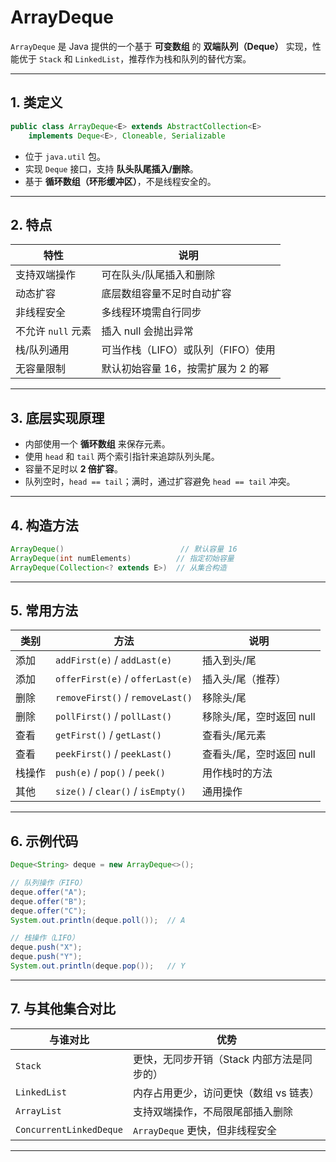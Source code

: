 # ArrayDeque

`ArrayDeque` 是 Java 提供的一个基于 **可变数组** 的 **双端队列（Deque）** 实现，性能优于 `Stack` 和 `LinkedList`，推荐作为栈和队列的替代方案。

---

## 1. 类定义

```java
public class ArrayDeque<E> extends AbstractCollection<E>
    implements Deque<E>, Cloneable, Serializable
```

* 位于 `java.util` 包。
* 实现 `Deque` 接口，支持 **队头队尾插入/删除**。
* 基于 **循环数组（环形缓冲区）**，不是线程安全的。

---

## 2. 特点

| 特性            | 说明                    |
| ------------- | --------------------- |
| 支持双端操作        | 可在队头/队尾插入和删除          |
| 动态扩容          | 底层数组容量不足时自动扩容         |
| 非线程安全         | 多线程环境需自行同步            |
| 不允许 `null` 元素 | 插入 null 会抛出异常         |
| 栈/队列通用        | 可当作栈（LIFO）或队列（FIFO）使用 |
| 无容量限制         | 默认初始容量 16，按需扩展为 2 的幂  |

---

## 3. 底层实现原理

* 内部使用一个 **循环数组** 来保存元素。
* 使用 `head` 和 `tail` 两个索引指针来追踪队列头尾。
* 容量不足时以 **2 倍扩容**。
* 队列空时，`head == tail`；满时，通过扩容避免 `head == tail` 冲突。

---

## 4. 构造方法

```java
ArrayDeque()                          // 默认容量 16
ArrayDeque(int numElements)          // 指定初始容量
ArrayDeque(Collection<? extends E>)  // 从集合构造
```

---

## 5. 常用方法

| 类别  | 方法                                 | 说明              |
| --- | ---------------------------------- | --------------- |
| 添加  | `addFirst(e)` / `addLast(e)`       | 插入到头/尾          |
| 添加  | `offerFirst(e)` / `offerLast(e)`   | 插入头/尾（推荐）       |
| 删除  | `removeFirst()` / `removeLast()`   | 移除头/尾           |
| 删除  | `pollFirst()` / `pollLast()`       | 移除头/尾，空时返回 null |
| 查看  | `getFirst()` / `getLast()`         | 查看头/尾元素         |
| 查看  | `peekFirst()` / `peekLast()`       | 查看头/尾，空时返回 null |
| 栈操作 | `push(e)` / `pop()` / `peek()`     | 用作栈时的方法         |
| 其他  | `size()` / `clear()` / `isEmpty()` | 通用操作            |

---

## 6. 示例代码

```java
Deque<String> deque = new ArrayDeque<>();

// 队列操作（FIFO）
deque.offer("A");
deque.offer("B");
deque.offer("C");
System.out.println(deque.poll());  // A

// 栈操作（LIFO）
deque.push("X");
deque.push("Y");
System.out.println(deque.pop());   // Y
```

---

## 7. 与其他集合对比

| 与谁对比                    | 优势                       |
| ----------------------- | ------------------------ |
| `Stack`                 | 更快，无同步开销（Stack 内部方法是同步的） |
| `LinkedList`            | 内存占用更少，访问更快（数组 vs 链表）    |
| `ArrayList`             | 支持双端操作，不局限尾部插入删除         |
| `ConcurrentLinkedDeque` | `ArrayDeque` 更快，但非线程安全   |

---

